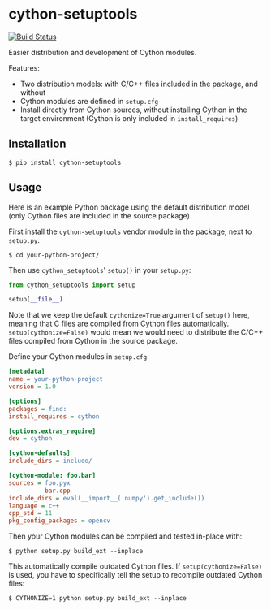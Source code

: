 # cython-setuptools
[![Build Status](https://travis-ci.org/flupke/cython-setuptools.svg?branch=master)](https://travis-ci.org/flupke/cython-setuptools)

Easier distribution and development of Cython modules.

Features:

* Two distribution models: with C/C++ files included in the package, and
  without
* Cython modules are defined in `setup.cfg`
* Install directly from Cython sources, without installing Cython in the target
  environment (Cython is only included in `install_requires`)

## Installation

```shell
$ pip install cython-setuptools
```

## Usage

Here is an example Python package using the default distribution model (only
Cython files are included in the source package).

First install the `cython-setuptools` vendor module in the package, next to
`setup.py`.

```shell
$ cd your-python-project/
```

Then use `cython_setuptools`' `setup()` in your `setup.py`:

```python
from cython_setuptools import setup

setup(__file__)
```

Note that we keep the default `cythonize=True` argument of `setup()` here,
meaning that C files are compiled from Cython files automatically.
`setup(cythonize=False)` would mean we would need to distribute the C/C++ files
compiled from Cython in the source package.

Define your Cython modules in `setup.cfg`.

```ini
[metadata]
name = your-python-project
version = 1.0

[options]
packages = find:
install_requires = cython

[options.extras_require]
dev = cython

[cython-defaults]
include_dirs = include/

[cython-module: foo.bar]
sources = foo.pyx
          bar.cpp
include_dirs = eval(__import__('numpy').get_include())
language = c++
cpp_std = 11
pkg_config_packages = opencv
```

Then your Cython modules can be compiled and tested in-place with:

```shell
$ python setup.py build_ext --inplace
```

This automatically compile outdated Cython files. If `setup(cythonize=False)`
is used, you have to specifically tell the setup to recompile outdated Cython
files:

```shell
$ CYTHONIZE=1 python setup.py build_ext --inplace
```

